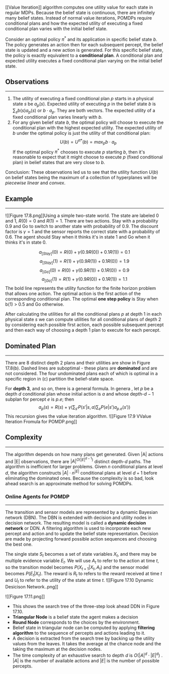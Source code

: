 [[Value Iteration]] algorithm computes one utility value for each state in regular MDPs. Because the belief state is continuous, there are infinitely many belief states. Instead of normal value iterations, POMDPs require conditional plans and how the expected utility of executing a fixed conditional plan varies with the initial belief state. 

Consider an optimal policy $\pi^*$ and its application in specific belief state $b$. The policy generates an action then for each subsequent percept, the belief state is updated and a new action is generated. For this specific belief state, the policy is exactly equivalent to a **conditional plan**. A conditional plan and expected utility executes a fixed conditional plan varying on the initial belief state.  

## Observations
____
1. The utility of executing a fixed conditional plan $p$ starts in a physical state $s$ be $a_p(s)$. Expected utility of executing $p$ in the belief state $b$ is $\sum_{s}b(s)a_p(s)$ or $b\cdot a_p$. They are both vectors. The expected utility of a fixed conditional plan varies linearly with $b$.
2. For any given belief state $b$, the optimal policy will choose to execute the conditional plan with the highest expected utility. The expected utility of $b$ under the optimal policy is just the utility of that conditional plan:
   $$U(b)=U^{\pi*}(b)=max_pb\cdot a_p$$
   If the optimal policy $\pi^*$ chooses to execute $p$ starting $b$, then it's reasonable to expect that it might choose to execute $p$ (fixed conditional plan) in belief states that are very close to $b$.

Conclusion: These observations led us to see that the utility function $U(b)$ on belief states being the maximum of a collection of hyperplanes will be *piecewise linear* and *convex*. 

## Example 
_____
![[Figure 17.8.png]]Using a simple two-state world. The state are labeled 0 and 1, $R(0)=0$ and $R(1)=1$. There are two actions. Stay with a probability 0.9 and Go to switch to another state with probability of 0.9. The discount factor is $\gamma = 1$ and the sensor reports the correct state with a probability of 0.6. The agent should Stay when it thinks it's in state 1 and Go when it thinks it's in state 0. 

$$a_{[Stay]}(0)= R(0)+\gamma (0.9R(0))+0.1R(1)) =0.1$$
$$a_{[Stay]}(1)= R(1)+\gamma (0.9R(1))+0.1R(0)) =1.9$$
$$a_{[Go]}(0)= R(0)+\gamma (0.9R(1))+0.1R(0)) =0.9$$
$$a_{[Go]}(1)= R(1)+\gamma (0.9R(0))+0.1R(1)) =1.1$$
The bold line represents the utility function for the finite horizon problem that allows one action. The optimal action is the first action of the corresponding conditional plan. The optimal **one step policy** is Stay when b(1) > 0.5 and Go otherwise. 

After calculating the utilities for all the conditional plans $p$ at depth 1 in each physical state $s$ we can compute utilities for all conditional plans of depth 2 by considering each possible first action, each possible subsequent percept and then each way of choosing a depth 1 plan to execute for each percept. 

## Dominated Plan
____
There are 8 distinct depth 2 plans and their utilities are show in Figure 17.8(b). Dashed lines are suboptimal - these plans are **dominated** and are not considered. The four undominated plans each of which is optimal in a specific region in (c) partition the belief-state space. 

For **depth 3**, and so on, there is a general formula. In genera , let $p$ be a depth $d$ conditional plan whose initial action is $a$ and whose depth-$d - 1$  subplan for percept $e$ is $p.e$; then $$a_p(s)=R(s)+\gamma (\sum_{s'}P(s'|s,a)\sum_eP(e|s')a_{p.e}(s'))$$This recursion gives the value iteration algorithm.
![[Figure 17.9 VValue Iteration Fromula for POMDP.png]]
## Complexity
___
The algorithm depends on how many plans get generated. Given |A| actions and |E| observations, there are $|A|^{O(|E|^{d-1})}$ distinct depth-$d$ paths. The algorithm is inefficient for larger problems. Given $n$ conditional plans at level $d$, the algorithm constructs $|A|\cdot n^{|E|}$ conditional plans at level $d+1$ before eliminating the dominated ones. Because the complexity is so bad, look ahead search is an approximate method for solving POMDPs.
### Online Agents for POMDP
____
The transition and sensor models are represented by a dynamic Bayesian network (DBN). The DBN is extended with decision and utility nodes in decision network. The resulting model is called a **dynamic decision network** or DDN. A filtering algorithm is used to incorporate each new percept and action and to update the belief state representation. Decision are made by projecting forward possible action sequences and choosing the best one. 

The single state $S_t$ becomes a set of state variables $X_t$, and there may be multiple evidence variable $E_t$. We will use $A_t$ to refer to the action at time $t$, so the transition model becomes $P(X_{t+1}|X_t,A_t)$ and the sensor model becomes $P(E_t|X_t)$. The reward is $R_t$ to refers to the reward received at time $t$ and $U_t$ to refer to the utility of the state at time $t$. ![[Figure 17.10 Dynamic Desicison Network..png]]

![[Figure 17.11.png]]
- This shows the search tree of the three-step look ahead DDN in Figure 17.10.
- **Triangular Node** is a belief state the agent makes a decision
- **Round Node** corresponds to the choices by the environment. 
- Belief state in triangular node can be computed by applying **filtering algorithm** to the sequence of percepts and actions leading to it.
- A decision is extracted from the search tree by backing up the utility values from the leaves. It takes the average at the chance node and the taking the maximum at the decision nodes.
- The time complexity of an exhaustive search to depth $d$ is $O(|A|^d · |E|^d)$ . $|A|$ is the number of available actions and $|E|$ is the number of possible percepts. 